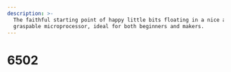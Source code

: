 ```yaml
---
description: >-
  The faithful starting point of happy little bits floating in a nice and
  graspable microprocessor, ideal for both beginners and makers.
---
```


# 6502

